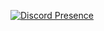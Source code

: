 [![Discord Presence](https://lanyard.cnrad.dev/api/499447456678019072)](https://discord.com/users/499447456678019072)
